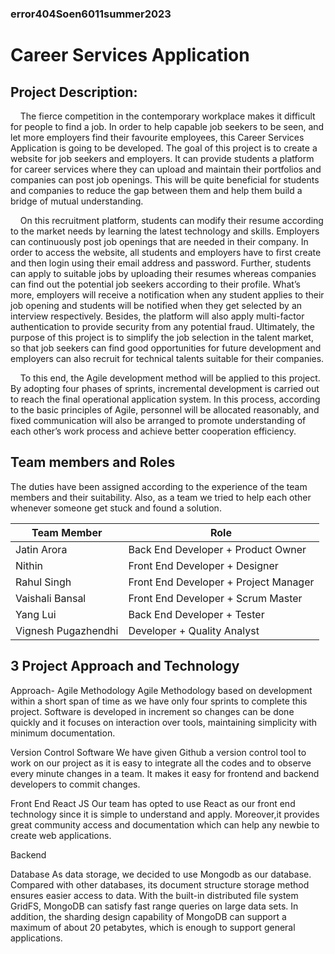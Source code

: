 ### error404Soen6011summer2023
# Career Services Application
## Project Description:
&nbsp;&nbsp;&nbsp;&nbsp;The fierce competition in the contemporary workplace makes it difficult for people to find a job. In order to help capable job seekers to be seen, and let more employers find their favourite employees, this Career Services Application is going to be developed. The goal of this project is to create a website for job seekers and employers. It can provide students a platform for career services where they can upload and maintain their portfolios and companies can post job openings. This will be quite beneficial for students and companies to reduce the gap between them and help them build a bridge of mutual understanding. 

&nbsp;&nbsp;&nbsp;&nbsp;On this recruitment platform, students can modify their resume according to the market needs by learning the latest technology and skills. Employers can continuously post job openings that are needed in their company. In order to access the website, all  students and employers have to first create and then login using their email address and password. Further, students can apply to suitable jobs by uploading their resumes whereas companies can find out the potential job seekers according to their profile. What’s more, employers will receive a notification when any student applies to their job opening and students will be notified when they get selected by an interview respectively. Besides, the platform will also apply multi-factor authentication to provide security from any potential fraud. Ultimately, the purpose of this project is to simplify the job selection in the talent market, so that job seekers can find good opportunities for future development and employers can also recruit for technical talents suitable for their companies.

&nbsp;&nbsp;&nbsp;&nbsp;To this end, the Agile development method will be applied to this project. By adopting four phases of sprints, incremental development is carried out to reach the final operational application system. In this process, according to the basic principles of Agile, personnel will be allocated reasonably, and fixed communication will also be arranged to promote understanding of each other’s work process and achieve better cooperation efficiency. 

## Team members and Roles
The duties have been assigned according to the experience of the team members and their suitability. Also, as a team we tried to help each other whenever someone get stuck and  found a solution.

| Team Member         | Role                                     |
|---------------------|------------------------------------------|
| Jatin Arora         | Back End Developer + Product Owner       |
| Nithin              | Front End Developer + Designer           |
| Rahul Singh         | Front End Developer +  Project Manager   |
| Vaishali Bansal     | Front End Developer + Scrum Master       | 
| Yang Lui            | Back End Developer +  Tester             |
| Vignesh Pugazhendhi | Developer + Quality Analyst              |

## 3 Project Approach and Technology

Approach- Agile Methodology
Agile Methodology based on development within a short span of time as we have only four sprints to complete this project. Software is developed in increment so changes can be done quickly and it focuses on interaction over tools, maintaining simplicity with minimum documentation. 

Version Control Software
We have given Github a version control tool to work on our project as it is easy to integrate all the codes and to observe every minute changes in a team. It makes it easy for frontend and backend developers to commit changes. 

Front End React JS 
Our team has opted to use React as our front end technology since it is simple to understand and apply. Moreover,it provides great community access and documentation which can help any newbie to create web applications. 

Backend


Database
As data storage, we decided to use Mongodb as our database. Compared with other databases, its document structure storage method ensures easier access to data. With the built-in distributed file system GridFS, MongoDB can satisfy fast range queries on large data sets. In addition, the sharding design capability of MongoDB can support a maximum of about 20 petabytes, which is enough to support general applications.


